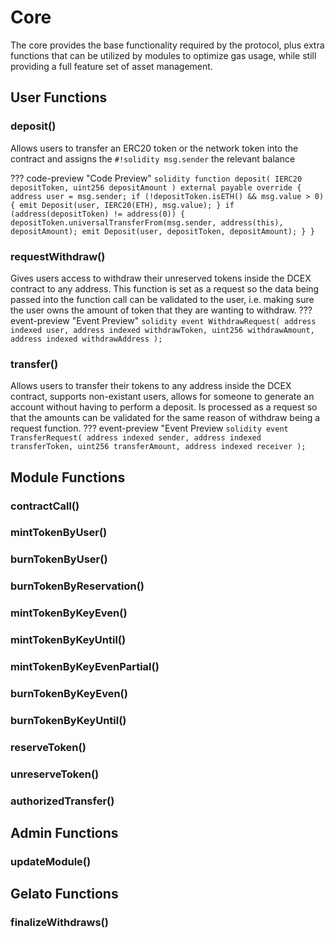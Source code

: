 # Core

The core provides the base functionality required by the protocol, plus extra functions that can be utilized by modules to optimize gas usage, while still providing a full feature set of asset management.


## User Functions
### deposit()
Allows users to transfer an ERC20 token or the network token into the contract and assigns the `#!solidity msg.sender` the relevant balance

??? code-preview "Code Preview"
    ```solidity
    function deposit(
        IERC20 depositToken,
        uint256 depositAmount
    ) external payable override {
        address user = msg.sender;
        if (!depositToken.isETH() && msg.value > 0) {
            emit Deposit(user, IERC20(ETH), msg.value);
        }
        if (address(depositToken) != address(0)) {
            depositToken.universalTransferFrom(msg.sender, address(this), depositAmount);
            emit Deposit(user, depositToken, depositAmount);
        }
    }
    ```
### requestWithdraw()
Gives users access to withdraw their unreserved tokens inside the DCEX contract to any address. This function is set as a request so the data being passed into the function call can be validated to the user, i.e. making sure the user owns the amount of token that they are wanting to withdraw.
??? event-preview "Event Preview"
    ```solidity
    event WithdrawRequest(
        address indexed user,
        address indexed withdrawToken,
        uint256 withdrawAmount,
        address indexed withdrawAddress
    );
    ```
### transfer()
Allows users to transfer their tokens to any address inside the DCEX contract, supports non-existant users, allows for someone to generate an account without having to perform a deposit. Is processed as a request so that the amounts can be validated for the same reason of withdraw being a request function.
??? event-preview "Event Preview
    ```solidity
    event TransferRequest(
        address indexed sender,
        address indexed transferToken,
        uint256 transferAmount,
        address indexed receiver
    );
    ```


## Module Functions
### contractCall()
### mintTokenByUser()
### burnTokenByUser()
### burnTokenByReservation()
### mintTokenByKeyEven()
### mintTokenByKeyUntil()
### mintTokenByKeyEvenPartial()
### burnTokenByKeyEven()
### burnTokenByKeyUntil()
### reserveToken()
### unreserveToken()
### authorizedTransfer()


## Admin Functions
### updateModule()


## Gelato Functions
### finalizeWithdraws()